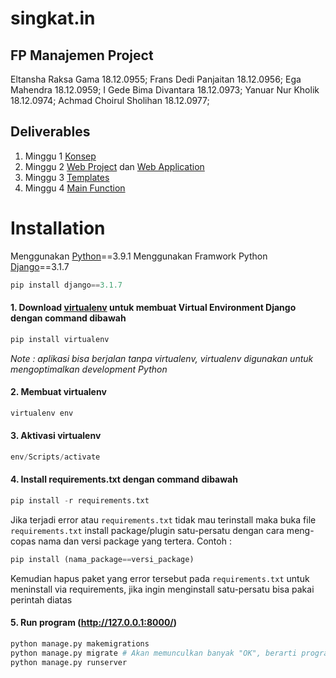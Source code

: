 # singkat.in

## FP Manajemen Project
Eltansha Raksa Gama       18.12.0955;
Frans Dedi Panjaitan			18.12.0956;
Ega Mahendra				      18.12.0959;
I Gede Bima Divantara		  18.12.0973;
Yanuar Nur Kholik			    18.12.0974;
Achmad Choirul Sholihan		18.12.0977;

## Deliverables 
1. Minggu 1 [Konsep](https://github.com/yanuarkholik/url_shotener/blob/main/ManajemenProyek.pdf)
2. Minggu 2 [Web Project](https://github.com/yanuarkholik/url_shotener/tree/main/singkatin) dan [Web Application](https://github.com/yanuarkholik/url_shotener/tree/main/myapp)
3. Minggu 3 [Templates](https://github.com/yanuarkholik/url_shotener/tree/main/templates)
4. Minggu 4 [Main Function](https://github.com/yanuarkholik/url_shotener/blob/main/myapp/views.py)

# Installation
Menggunakan [Python](https://www.python.org/downloads/)==3.9.1
Menggunakan Framwork Python [Django](https://docs.djangoproject.com/en/3.1/topics/install/)==3.1.7
```python
pip install django==3.1.7
```

#### 1. Download [virtualenv](https://yasoob.me/2013/07/30/what-is-virtualenv/) untuk membuat Virtual Environment Django dengan command dibawah
```python
pip install virtualenv
```
*Note : aplikasi bisa berjalan tanpa virtualenv, virtualenv digunakan untuk mengoptimalkan development Python*
#### 2. Membuat virtualenv
```python
virtualenv env
```
#### 3. Aktivasi virtualenv
```python
env/Scripts/activate
```
#### 4. Install requirements.txt dengan command dibawah
```python 
pip install -r requirements.txt
```
Jika terjadi error atau ```requirements.txt``` tidak mau terinstall maka buka file ```requirements.txt``` install package/plugin satu-persatu dengan cara meng-copas nama dan versi package yang tertera. Contoh :
```python
pip install (nama_package==versi_package)
```
Kemudian hapus paket yang error tersebut pada ```requirements.txt``` untuk meninstall via requirements, jika ingin menginstall satu-persatu bisa pakai perintah diatas

#### 5. Run program (http://127.0.0.1:8000/)
```python
python manage.py makemigrations
python manage.py migrate # Akan memunculkan banyak "OK", berarti program tidak ada masalah
python manage.py runserver
```
